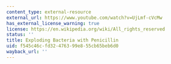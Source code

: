 ```yaml
---
content_type: external-resource
external_url: https://www.youtube.com/watch?v=UjLmf-cVcMw
has_external_license_warning: true
license: https://en.wikipedia.org/wiki/All_rights_reserved
status: ''
title: Exploding Bacteria with Penicillin
uid: f545c46c-fd32-4763-99e8-55cb65beb6d0
wayback_url: ''
---
```

